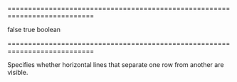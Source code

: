 <!--**
/*-------------------------------------------
    Auto-generated file. Do not modify.
-------------------------------------------

**-->
===========================================================================
<!--default-->false<!--/default-->
<!--custom_default_for_ios-->true<!--/custom_default_for_ios-->
<!--type-->boolean<!--/type-->
===========================================================================

<!--shortDescription-->
Specifies whether horizontal lines that separate one row from another are visible.
<!--/shortDescription-->

<!--fullDescription-->

<!--/fullDescription-->